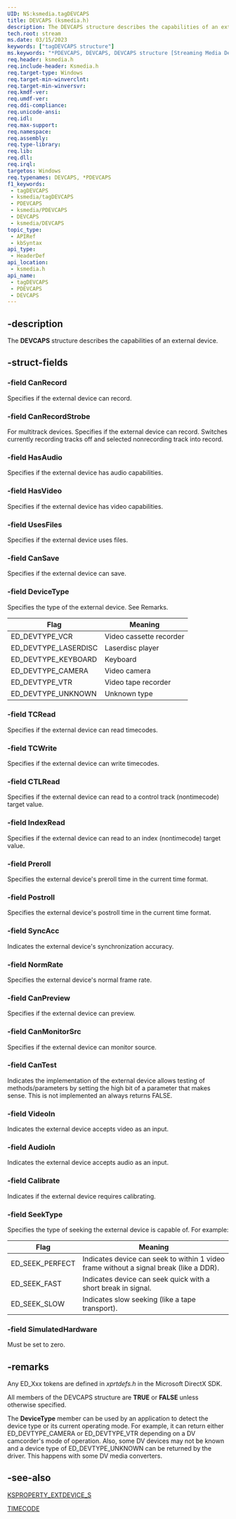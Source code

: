 ```yaml
---
UID: NS:ksmedia.tagDEVCAPS
title: DEVCAPS (ksmedia.h)
description: The DEVCAPS structure describes the capabilities of an external device.
tech.root: stream
ms.date: 03/15/2023
keywords: ["tagDEVCAPS structure"]
ms.keywords: "*PDEVCAPS, DEVCAPS, DEVCAPS structure [Streaming Media Devices], PDEVCAPS, PDEVCAPS structure pointer [Streaming Media Devices], ksmedia/DEVCAPS, ksmedia/PDEVCAPS, stream.devcaps, tagDEVCAPS, vidcapstruct_61cce92e-4f74-48ff-ae84-72579136a64f.xml"
req.header: ksmedia.h
req.include-header: Ksmedia.h
req.target-type: Windows
req.target-min-winverclnt: 
req.target-min-winversvr: 
req.kmdf-ver: 
req.umdf-ver: 
req.ddi-compliance: 
req.unicode-ansi: 
req.idl: 
req.max-support: 
req.namespace: 
req.assembly: 
req.type-library: 
req.lib: 
req.dll: 
req.irql: 
targetos: Windows
req.typenames: DEVCAPS, *PDEVCAPS
f1_keywords:
 - tagDEVCAPS
 - ksmedia/tagDEVCAPS
 - PDEVCAPS
 - ksmedia/PDEVCAPS
 - DEVCAPS
 - ksmedia/DEVCAPS
topic_type:
 - APIRef
 - kbSyntax
api_type:
 - HeaderDef
api_location:
 - ksmedia.h
api_name:
 - tagDEVCAPS
 - PDEVCAPS
 - DEVCAPS
---
```


## -description

The **DEVCAPS** structure describes the capabilities of an external device.

## -struct-fields

### -field CanRecord

Specifies if the external device can record.

### -field CanRecordStrobe

For multitrack devices. Specifies if the external device can record. Switches currently recording tracks off and selected nonrecording track into record.

### -field HasAudio

Specifies if the external device has audio capabilities.

### -field HasVideo

Specifies if the external device has video capabilities.

### -field UsesFiles

Specifies if the external device uses files.

### -field CanSave

Specifies if the external device can save.

### -field DeviceType

Specifies the type of the external device. See Remarks.

| Flag | Meaning |
|---|---|
| ED_DEVTYPE_VCR | Video cassette recorder |
| ED_DEVTYPE_LASERDISC | Laserdisc player |
| ED_DEVTYPE_KEYBOARD | Keyboard |
| ED_DEVTYPE_CAMERA | Video camera |
| ED_DEVTYPE_VTR | Video tape recorder |
| ED_DEVTYPE_UNKNOWN | Unknown type |

### -field TCRead

Specifies if the external device can read timecodes.

### -field TCWrite

Specifies if the external device can write timecodes.

### -field CTLRead

Specifies if the external device can read to a control track (nontimecode) target value.

### -field IndexRead

Specifies if the external device can read to an index (nontimecode) target value.

### -field Preroll

Specifies the external device's preroll time in the current time format.

### -field Postroll

Specifies the external device's postroll time in the current time format.

### -field SyncAcc

Indicates the external device's synchronization accuracy.

### -field NormRate

Specifies the external device's normal frame rate.

### -field CanPreview

Specifies if the external device can preview.

### -field CanMonitorSrc

Specifies if the external device can monitor source.

### -field CanTest

Indicates the implementation of the external device allows testing of methods/parameters by setting the high bit of a parameter that makes sense. This is not implemented an always returns FALSE.

### -field VideoIn

Indicates the external device accepts video as an input.

### -field AudioIn

Indicates the external device accepts audio as an input.

### -field Calibrate

Indicates if the external device requires calibrating.

### -field SeekType

Specifies the type of seeking the external device is capable of. For example:

| Flag | Meaning |
|---|---|
| ED_SEEK_PERFECT | Indicates device can seek to within 1 video frame without a signal break (like a DDR). |
| ED_SEEK_FAST | Indicates device can seek quick with a short break in signal. |
| ED_SEEK_SLOW | Indicates slow seeking (like a tape transport). |

### -field SimulatedHardware

Must be set to zero.

## -remarks

Any ED_Xxx tokens are defined in *xprtdefs.h* in the Microsoft DirectX SDK.

All members of the DEVCAPS structure are **TRUE** or **FALSE** unless otherwise specified.

The **DeviceType** member can be used by an application to detect the device type or its current operating mode. For example, it can return either ED_DEVTYPE_CAMERA or ED_DEVTYPE_VTR depending on a DV camcorder's mode of operation. Also, some DV devices may not be known and a device type of ED_DEVTYPE_UNKNOWN can be returned by the driver. This happens with some DV media converters.

## -see-also

[KSPROPERTY_EXTDEVICE_S](/windows-hardware/drivers/ddi/ksmedia/ns-ksmedia-ksproperty_extdevice_s)

[TIMECODE](/windows-hardware/drivers/ddi/ksmedia/ns-ksmedia-_timecode)
